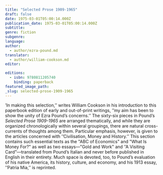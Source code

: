 ```yaml
---
title: "Selected Prose 1909-1965"
draft: false
date: 1975-03-01T05:00:14.000Z
publication_date: 1975-03-01T05:00:14.000Z
subtitle:
genre: fiction
subgenre:
language:
author:
  - author/ezra-pound.md
translator:
  - author/william-cookson.md
editor:

editions:
  - isbn: 9780811205740
    binding: paperback
featured_image_path:
_slug: selected-prose-1909-1965
---
```


’In making this selection,’’ writes William Cookson in his introduction to this paperbook edition of early and out-of-print writings, ’’my aim has been to show the unity of Ezra Pound’s concerns.’’ The sixty-six pieces in Pound’s _Selected Prose 1909-1965_ are arranged thematically, and while they are organized chronologically within several groupings, there are natural cross-currents of thoughts among them. Particular emphasis, however, is given to the articles concerned with ’’Civilisation, Money and History.’’ This section contains such essential texts as the "ABC of Economics" and "What Is Money For?" as well as two essays––"Gold and Work" and ’’A Visiting Card"––translated from Pound’s Italian and never before published in English in their entirety. Much space is devoted, too, to Pound’s evaluation of his native America, its history, culture, and economy, and his 1913 essay, ’’Patria Mia,’’ is reprinted.

